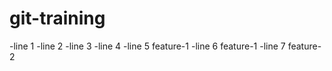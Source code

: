 # git-training
-line 1
-line 2
-line 3
-line 4
-line 5 feature-1
-line 6 feature-1
-line 7 feature-2
